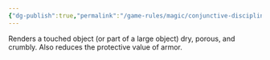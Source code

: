 ```yaml
---
{"dg-publish":true,"permalink":"/game-rules/magic/conjunctive-disciplines/corrosion-spells/embrittle/"}
---
```


Renders a touched object (or part of a large object) dry, porous, and crumbly. Also reduces the protective value of armor.